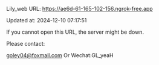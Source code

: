 Lily_web URL: https://ae6d-61-165-102-156.ngrok-free.app

Updated at: 2024-12-10 07:17:51

If you cannot open this URL, the server might be down.

Please contact: 

goley04@foxmail.com Or Wechat:GL_yeaH